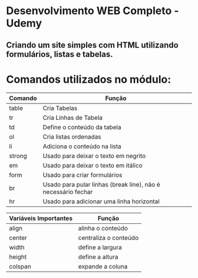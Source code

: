 # Desenvolvimento WEB Completo - Udemy

## Criando um site simples com HTML utilizando formulários, listas e tabelas.

# Comandos utilizados no módulo:

| Comando | Função |
|-|-
table | Cria Tabelas |
tr | Cria Linhas de Tabela |
td | Define o conteúdo da tabela |
ol | Cria listas ordenadas |
li | Adiciona o conteúdo na lista |
strong | Usado para deixar o texto em negrito
em | Usado para deixar o texto em itálico
form | Usado para criar formulários
br | Usado para pular linhas (break line), não é necessário fechar
hr | Usado para adicionar uma linha horizontal

| Variáveis Importantes | Função |
|-|-
align | alinha o conteúdo |
center | centraliza o conteúdo |
width | define a largura |
height | define a altura |
colspan | expande a coluna 
